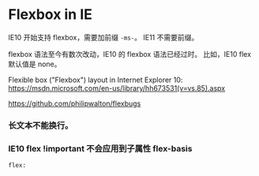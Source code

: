# Flexbox in IE

IE10 开始支持 flexbox，需要加前缀 `-ms-`。
IE11 不需要前缀。

flexbox 语法至今有数次改动，IE10 的 flexbox 语法已经过时。
比如，IE10 flex 默认值是 none。

Flexible box ("Flexbox") layout in Internet Explorer 10:
https://msdn.microsoft.com/en-us/library/hh673531(v=vs.85).aspx


https://github.com/philipwalton/flexbugs



### 长文本不能换行。


###


### IE10 flex !important 不会应用到子属性 flex-basis

```
flex:
```


